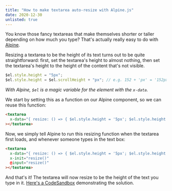 ```yaml
---
title: "How to make textarea auto-resize with Alpine.js"
date: 2020-12-30
unlisted: true
---
```


You know those fancy textareas that make themselves shorter or taller depending on how much you type? That's actually really easy to do with [Alpine](https://github.com/alpinejs/alpine).

Resizing a textarea to be the height of its text turns out to be quite straightforward: first, set the textarea's height to almost nothing, then set the textarea's height to the height of the content that's not visible.

```javascript
$el.style.height = "5px";
$el.style.height = $el.scrollHeight + "px"; // e.g. 152 + 'px' = '152px'
```

_With Alpine, `$el` is a magic variable for the element with the `x-data`._

We start by setting this as a function on our Alpine component, so we can reuse this function:

```html
<textarea
  x-data="{ resize: () => { $el.style.height = '5px'; $el.style.height = $el.scrollHeight + 'px' } }"
></textarea>
```

Now, we simply tell Alpine to run this resizing function when the textarea first loads, and whenever someone types in the text box:

```html
<textarea
  x-data="{ resize: () => { $el.style.height = '5px'; $el.style.height = $el.scrollHeight + 'px' } }"
  x-init="resize()"
  @input="resize()"
></textarea>
```

And that's it! The textarea will now resize to be the height of the text you type in it. [Here's a CodeSandbox](https://codesandbox.io/s/alpine-textarea-auto-resize-ivo9l?file=/index.html) demonstrating the solution.
